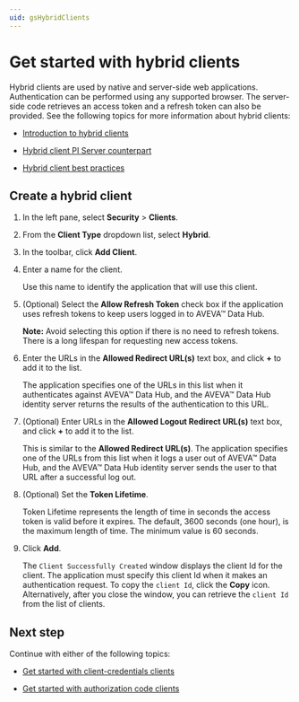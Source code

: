 ```yaml
---
uid: gsHybridClients
---
```


# Get started with hybrid clients

Hybrid clients are used by native and server-side web applications. Authentication can be performed using any supported browser. The server-side code retrieves an access token and a refresh token can also be provided. See the following topics for more information about hybrid clients:

- [Introduction to hybrid clients](xref:ccClients#hybrid-client)

- [Hybrid client PI Server counterpart](xref:ccClients#hybrid-client-pi-server)

- [Hybrid client best practices](xref:ccClients#hybrid-client-bp)

## Create a hybrid client

1. In the left pane, select **Security** > **Clients**.

1. From the **Client Type** dropdown list, select **Hybrid**.

1. In the toolbar, click **Add Client**.

1. Enter a name for the client.  

   Use this name to identify the application that will use this client.

1. (Optional) Select the **Allow Refresh Token** check box if the application uses refresh tokens to keep users logged in to AVEVA™ Data Hub.
   
   **Note:** Avoid selecting this option if there is no need to refresh tokens. There is a long lifespan for requesting new access tokens. 

1. Enter the URLs in the **Allowed Redirect URL(s)** text box, and click **+** to add it to the list.  
   
   The application specifies one of the URLs in this list when it authenticates against AVEVA™ Data Hub, and the AVEVA™ Data Hub identity server returns the results of the authentication to this URL.

1. (Optional) Enter URLs in the **Allowed Logout Redirect URL(s)** text box, and click **+** to add it to the list.  
   
   This is similar to the **Allowed Redirect URL(s)**. The application specifies one of the URLs from this list when it logs a user out of AVEVA™ Data Hub, and the AVEVA™ Data Hub identity server sends the user to that URL after a successful log out.

1. (Optional) Set the **Token Lifetime**.  
   
   Token Lifetime represents the length of time in seconds the access token is valid before it expires. The default, 3600 seconds (one hour), is the maximum length of time. The minimum value is 60 seconds.

1. Click **Add**.  

   The `Client Successfully Created` window displays the client Id for the client. The application must specify this client Id when it makes an authentication request. To copy the `client Id`, click the **Copy** icon. Alternatively, after you close the window, you can retrieve the `client Id` from the list of clients.

## Next step

Continue with either of the following topics: 

- [Get started with client-credentials clients](xref:gsClientCredentialsClients) 

- [Get started with authorization code clients](xref:gsAuthorizationCodeClients)
